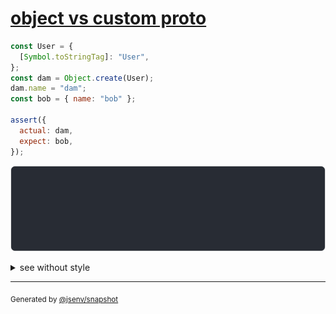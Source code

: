 # [object vs custom proto](../../prototype.test.js#L33)

```js
const User = {
  [Symbol.toStringTag]: "User",
};
const dam = Object.create(User);
dam.name = "dam";
const bob = { name: "bob" };

assert({
  actual: dam,
  expect: bob,
});
```

![img](throw.svg)

<details>
  <summary>see without style</summary>

```console
AssertionError: actual and expect are different

actual: User {
  name: "dam",
}
expect: {
  name: "bob",
}
```

</details>

---
<sub>
  Generated by <a href="https://github.com/jsenv/core/tree/main/packages/independent/snapshot">@jsenv/snapshot</a>
</sub>